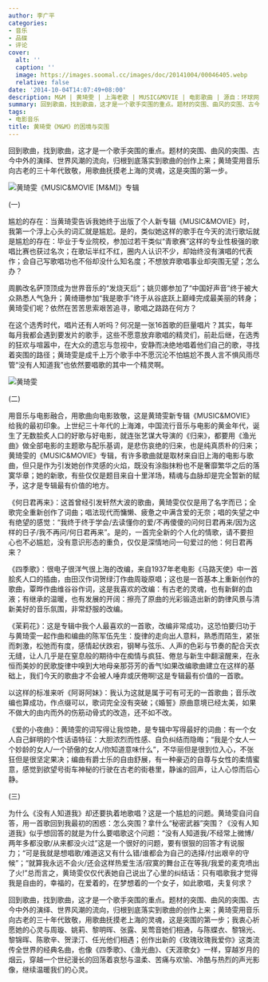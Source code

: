 ```yaml
---
author: 李广平
categories:
- 音乐
- 品碟
- 评论
cover:
  alt: ''
  caption: ''
  image: https://images.soomal.cc/images/doc/20141004/00046405.webp
  relative: false
date: '2014-10-04T14:07:49+08:00'
description: M&M | 黄琦雯 | 上海老歌 | MUSIC&MOVIE | 电影歌曲 | 源自：环球网 | 版权：转载 |  平均/总评分：10.00/10
summary: 回到歌曲，找到歌曲，这才是一个歌手突围的重点。题材的突围、曲风的突围、古今中外的演绎、世界风潮的流向，归根到底落实到歌曲的创作上来；黄琦雯用音乐向古老的三十年代致敬，用歌曲抚摸老上海的灵魂，这是突围的第一步。
tags:
- 电影音乐
title: 黄琦雯《M&M》的困境与突围
---
```


回到歌曲，找到歌曲，这才是一个歌手突围的重点。题材的突围、曲风的突围、古今中外的演绎、世界风潮的流向，归根到底落实到歌曲的创作上来；黄琦雯用音乐向古老的三十年代致敬，用歌曲抚摸老上海的灵魂，这是突围的第一步。

![黄琦雯《MUSIC&MOVIE [M&M]》专辑](https://images.soomal.cc/images/doc/20141004/00046405.webp)





(一)

尴尬的存在：当黄琦雯告诉我她终于出版了个人新专辑《MUSIC&MOVIE》时，我第一个浮上心头的词汇就是尴尬。是的，类似她这样的歌手在今天的流行歌坛就是尴尬的存在：毕业于专业院校，参加过若干类似“青歌赛”这样的专业性极强的歌唱比赛也获过名次；在歌坛半红不红，圈内人认识不少，却始终没有演唱的代表作；会自己写歌唱功也不俗却没什么知名度；不想放弃歌唱事业却突围无望；怎么办？

周鹏改名萨顶顶成为世界音乐的“发烧天后”；姚贝娜参加了“中国好声音”终于被大众熟悉人气急升；黄绮珊参加“我是歌手”终于从谷底跃上巅峰完成最美丽的转身；黄琦雯们呢？依然在苦苦思索艰苦追寻，歌唱之路路在何方？

在这个选秀时代，唱片还有人听吗？何况是一张16首歌的巨量唱片？其实，每年每月我都会遇到要发片的歌手，这些不愿意放弃歌唱的精灵们，前赴后继，在选秀的狂欢与喧嚣中，在大众的遗忘与忽视中，安静而决绝地唱着他们自己的歌，寻找着突围的路径；黄琦雯是成千上万个歌手中不愿沉沦不怕尴尬不畏人言不惧风雨尽管“没有人知道我”也依然要唱歌的其中一个精灵啊。

![黄琦雯](https://images.soomal.cc/images/doc/20141004/00046404.webp)





(二)

用音乐与电影融合，用歌曲向电影致敬，这是黄琦雯新专辑《MUSIC&MOVIE》给我的最初印象。上世纪三十年代的上海滩，中国流行音乐与电影的黄金年代，诞生了无数脍炙人口的好歌与好电影，就连张艺谋大导演的《归来》，都要用《渔光曲》做全部电影的主题歌与配乐基调，是悲伤哀绝的归来，也是纯真质朴的归来；黄琦雯的《MUSIC&MOVIE》专辑，有许多歌曲就是取材来自旧上海的电影与歌曲，但只是作为引发她创作灵感的火焰，既没有涂脂抹粉也不是奢靡繁华之后的落寞华章；她的新歌，有些仅仅是题目来自十里洋场，精魂与血脉却是完全暂新的赋予，这才是专辑最有价值的地方。

《何日君再来》：这首曾经引发轩然大波的歌曲，黄琦雯仅仅是用了名字而已；全歌完全重新创作了词曲；唱法现代而慵懒、疲惫之中满含爱的无奈；唱的失望之中有绝望的感觉：“我终于终于学会/去读懂你的爱/不再傻傻的问何日君再来/因为这样的日子/我不再问/何日君再来”。是的，一首完全新的个人化的情歌，请不要担心也不必尴尬，没有意识形态的重负，仅仅是深情地问一句爱过的他：何日君再来？

《四季歌》：很电子很洋气很上海的改编，来自1937年老电影《马路天使》中一首脍炙人口的插曲，由田汉作词贺绿汀作曲周璇原唱；这也是一首基本上重新创作的歌曲，覃晔作曲维谷谷作词，这是我喜欢的改编：有古老的灵魂，也有新鲜的血液；有继承的温暖，也有发展的开阔：擦亮了原曲的光彩锻造出新的韵律风景与清新美好的音乐氛围，非常舒服的改编。

《茉莉花》：这是专辑中我个人最喜欢的一首歌，改编非常成功，这恐怕要归功于与黄琦雯一起作曲和编曲的陈军伍先生：旋律的走向出人意料，熟悉而陌生，紧张而刺激，松弛而有度，感情起伏跌宕，钢琴与弦乐、人声的色彩与节奏的配合天衣无缝，让人几乎是在窒息般的期待中在痴情与疯狂、倦怠与新生中翻滚醒来，在永恒而美妙的民歌旋律中嗅到大地母亲那芬芳的香气!如果改编歌曲建立在这样的基础上，我们今天的歌曲才不会被人唾弃或厌倦啊!这是专辑最有价值的一首歌。

以这样的标准来听《阿哥阿妹》：我认为这就是属于可有可无的一首歌曲；音乐改编也算成功，作点缀可以，歌词完全没有突破；《婚誓》原曲意境已经太美，如果不做大的由内而外的伤筋动骨式的改造，还不如不改。

《爱的小夜曲》：黄琦雯的词写得让我惊艳，是专辑中写得最好的词曲：有一个女人自己鲜明的个性话语特征：大胆浓烈而性感、自负纠结而隐晦；“我是个女人一个妙龄的女人/一个骄傲的女人/你知道意味什么”，不华丽但是很到位入心，不张狂但是很坚定果决；编曲有爵士乐的自由舒展，有一种豪迈的自尊与女性的柔情蜜意，感觉到欲望号街车神秘的行驶在古老的街巷里，静谧的回声，让人心惊而后心静。

(三)

为什么《没有人知道我》却还要执着地歌唱？这是一个尴尬的问题。黄琦雯自问自答，用一首歌回到我最初的困惑：怎么突围？拿什么“秘密武器”突围？《没有人知道我》似乎想回答的就是为什么要唱歌这个问题：“没有人知道我/不经常上微博/两年多都没歌/从来都没火过”这是一个很好的问题，要有很狠的回答才有说服力；“可是我就是想唱歌/难道这又有什么错/谁都会为自己的选择/付出艰辛的守候”；“就算我永远不会火/还会这样热爱生活/寂寞的舞台正在等我/我爱的麦克喷出了火!”总而言之，黄琦雯仅仅代表她自己说出了心里的纠结话：只有唱歌我才觉得我是自由的，幸福的，在爱着的，在梦想着的一个女子，如此歌唱，夫复何求？

回到歌曲，找到歌曲，这才是一个歌手突围的重点。题材的突围、曲风的突围、古今中外的演绎、世界风潮的流向，归根到底落实到歌曲的创作上来；黄琦雯用音乐向古老的三十年代致敬，用歌曲抚摸老上海的灵魂，这是突围的第一步；我衷心祈愿她的心灵与周璇、姚莉、黎明晖、张露、吴莺音她们相通，与陈蝶衣、黎锦光、黎锦晖、陈歌辛、贺渌汀、任光他们相遇；创作出新的《玫瑰玫瑰我爱你》这类流传全世界的经典名曲，也像《四季歌》、《渔光曲》、《天涯歌女》一样，穿越岁月的烟云，穿越一个世纪漫长的回荡着哀愁与温柔、苦痛与欢愉、冷酷与热烈的声光影像，继续温暖我们的心灵。